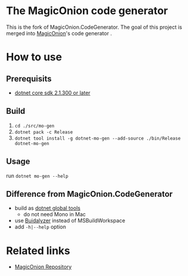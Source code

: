 # The MagicOnion code generator

This is the fork of MagicOnion.CodeGenerator.
The goal of this project is merged into [MagicOnion](https://github.com/neuecc/MagicOnion/)'s code generator .

# How to use

## Prerequisits

* [dotnet core sdk 2.1.300 or later](https://www.microsoft.com/net/download/windows)

## Build

1. `cd ./src/mo-gen`
2. `dotnet pack -c Release`
3. `dotnet tool install -g dotnet-mo-gen --add-source ./bin/Release dotnet-mo-gen`

## Usage

run `dotnet mo-gen --help` 

## Difference from MagicOnion.CodeGenerator

* build as [dotnet global tools](https://docs.microsoft.com/en-us/dotnet/core/tools/global-tools)
    * do not need Mono in Mac
* use [Buidalyzer](https://github.com/daveaglick/Buildalyzer) instead of MSBuildWorkspace
* add `-h|--help` option

# Related links

* [MagicOnion Repository](https://github.com/neuecc/MagicOnion)

